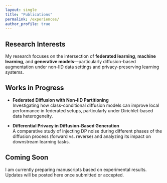```yaml
---
layout: single
title: "Publications"
permalink: /experiences/
author_profile: true
---
```


## Research Interests

My research focuses on the intersection of **federated learning**, **machine learning**, and **generative models**—particularly diffusion-based augmentation under non-IID data settings and privacy-preserving learning systems.

## Works in Progress

- **Federated Diffusion with Non-IID Partitioning**  
  Investigating how class-conditional diffusion models can improve local performance in federated setups, particularly under Dirichlet-based data heterogeneity.

- **Differential Privacy in Diffusion-Based Generation**  
  A comparative study of injecting DP noise during different phases of the diffusion process (forward vs. reverse) and analyzing its impact on downstream learning tasks.

## Coming Soon

I am currently preparing manuscripts based on experimental results. Updates will be posted here once submitted or accepted.
